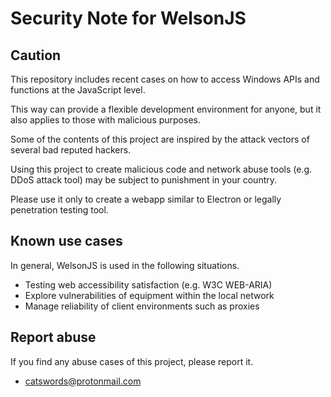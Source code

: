 # Security Note for WelsonJS

## Caution
This repository includes recent cases on how to access Windows APIs and functions at the JavaScript level.

This way can provide a flexible development environment for anyone, but it also applies to those with malicious purposes.

Some of the contents of this project are inspired by the attack vectors of several bad reputed hackers.

Using this project to create malicious code and network abuse tools (e.g. DDoS attack tool) may be subject to punishment in your country.

Please use it only to create a webapp similar to Electron or legally penetration testing tool.

## Known use cases
In general, WelsonJS is used in the following situations.

  * Testing web accessibility satisfaction (e.g. W3C WEB-ARIA)
  * Explore vulnerabilities of equipment within the local network
  * Manage reliability of client environments such as proxies

## Report abuse
If you find any abuse cases of this project, please report it.

  * catswords@protonmail.com
